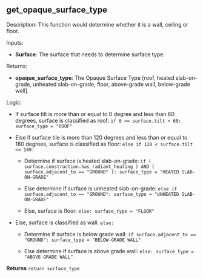 
## get_opaque_surface_type

Description: This function would determine whether it is a wall, ceiling or floor.  

Inputs:
  - **Surface**: The surface that needs to determine surface type.  

Returns:
- **opaque_surface_type**: The Opaque Surface Type [roof, heated slab-on-grade, unheated slab-on-grade, floor, above-grade wall, below-grade wall].  


Logic:  

- If surface tilt is more than or equal to 0 degree and less than 60 degrees, surface is classified as roof: ```if 0 <= surface.tilt < 60: surface_type = "ROOF"```  

- Else if surface tile is more than 120 degrees and less than or equal to 180 degrees, surface is classified as floor: ```else if 120 < surface.tilt <= 180:```  

  - Determine if surface is heated slab-on-grade: ```if ( surface.construction.has_radiant_heating ) AND ( surface.adjacent_to == "GROUND" ): surface_type = "HEATED SLAB-ON-GRADE"```  

  - Else determine if surface is unheated slab-on-grade: ```else if surface.adjacent_to == "GROUND": surface_type = "UNHEATED SLAB-ON-GRADE"```  

  - Else, surface is floor: ```else: surface_type = "FLOOR"```  

- Else, surface is classified as wall: ```else:```  

  - Determine if surface is below grade wall: ```if surface.adjacent_to == "GROUND": surface_type = "BELOW-GRADE WALL"```  

  - Else determine if surface is above grade wall: ```else: surface_type = "ABOVE-GRADE WALL"```  

**Returns** ```return surface_type```  
